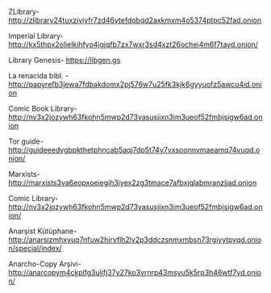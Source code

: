 ZLibrary- http://zlibrary24tuxziyiyfr7zd46ytefdqbqd2axkmxm4o5374ptpc52fad.onion

Imperial Library- http://kx5thpx2olielkihfyo4jgjqfb7zx7wxr3sd4xzt26ochei4m6f7tayd.onion/

Library Genesis- https://libgen.gs

La renacida bibl. - http://papyrefb3jewa7fdbakdomx2pj576w7u25fk3kjk6gyyuofz5awcu4id.onion

Comic Book Library- http://nv3x2jozywh63fkohn5mwp2d73vasusjixn3im3ueof52fmbjsigw6ad.onion

Tor guide- http://guideeedvgbpkthetphncab5aqj7dp5t74y7vxsoonnvmaeamq74vuqd.onion/

Marxists- http://marxists3va6eopxoeiegih3iyex2zg3tmace7afbxjqlabmranzjjad.onion

Comic Library- http://nv3x2jozywh63fkohn5mwp2d73vasusjixn3im3ueof52fmbjsigw6ad.onion/

Anarşist Kütüphane- http://anarsizmhxyuq7nfuw2hirvflh2ly2p3ddczsnmxmbsn73rgiyytpyqd.onion/special/index/

Anarcho-Copy Arşivi- http://anarcopym4ckplfg3uljfj37y27ko3vrnrp43msyu5k5rp3h46wtf7yd.onion/